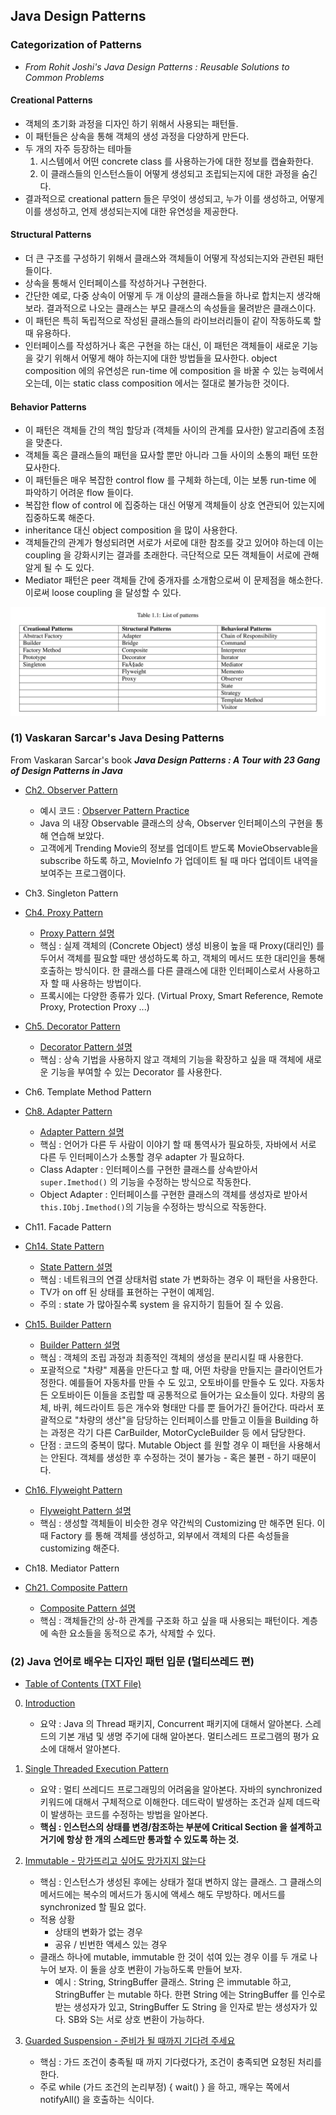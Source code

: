 ## Java Design Patterns

### Categorization of Patterns
* _From Rohit Joshi's Java Design Patterns : Reusable Solutions to Common Problems_ 

####  Creational Patterns
* 객체의 초기화 과정을 디자인 하기 위해서 사용되는 패턴들. 
* 이 패턴들은 상속을 통해 객체의 생성 과정을 다양하게 만든다. 
* 두 개의 자주 등장하는 테마들 
    1. 시스템에서 어떤 concrete class 를 사용하는가에 대한 정보를 캡슐화한다. 
    2. 이 클래스들의 인스턴스들이 어떻게 생성되고 조립되는지에 대한 과정을 숨긴다. 
* 결과적으로 creational pattern 들은 무엇이 생성되고, 누가 이를 생성하고, 어떻게 이를 생성하고, 
언제 생성되는지에 대한 유연성을 제공한다. 

#### Structural Patterns 
* 더 큰 구조를 구성하기 위해서 클래스와 객체들이 어떻게 작성되는지와 관련된 패턴들이다. 
* 상속을 통해서 인터페이스를 작성하거나 구현한다. 
* 간단한 예로, 다중 상속이 어떻게 두 개 이상의 클래스들을 하나로 합치는지 생각해 보라. 
결과적으로 나오는 클래스는 부모 클래스의 속성들을 물려받은 클래스이다. 
* 이 패턴은 특히 독립적으로 작성된 클래스들의 라이브러리들이 같이 작동하도록 할 때 유용하다. 
* 인터페이스를 작성하거나 혹은 구현을 하는 대신, 이 패턴은 객체들이 새로운 기능을 갖기 위해서 
어떻게 해야 하는지에 대한 방법들을 묘사한다. object composition 에의 유연성은 run-time 에 
composition 을 바꿀 수 있는 능력에서 오는데, 이는 static class composition 에서는 절대로 불가능한 것이다. 

#### Behavior Patterns
* 이 패턴은 객체들 간의 책임 할당과 (객체들 사이의 관계를 묘사한) 알고리즘에 초점을 맞춘다. 
* 객체들 혹은 클래스들의 패턴을 묘사할 뿐만 아니라 그들 사이의 소통의 패턴 또한 묘사한다. 
* 이 패턴들은 매우 복잡한 control flow 를 구체화 하는데, 이는 보통 run-time 에 파악하기 어려운 flow 들이다. 
* 복잡한 flow of control 에 집중하는 대신 어떻게 객체들이 상호 연관되어 있는지에 집중하도록 해준다.
* inheritance 대신 object composition 을 많이 사용한다. 
* 객체들간의 관계가 형성되려면 서로가 서로에 대한 참조를 갖고 있어야 하는데 이는 coupling 을 강화시키는 
결과를 초래한다. 극단적으로 모든 객체들이 서로에 관해 알게 될 수 도 있다. 
* Mediator 패턴은 peer 객체들 간에 중개자를 소개함으로써 이 문제점을 해소한다. 이로써 loose coupling 을 달성할 수 있다.

![listOfPatterns](./list-of-patterns.png) 

### (1) Vaskaran Sarcar's Java Desing Patterns  
From Vaskaran Sarcar's book ***Java Design Patterns : A Tour with 
23 Gang of Design Patterns in Java***

* [Ch2. Observer Pattern](./src/observer)
    * 예시 코드 : [Observer Pattern Practice](./src/observer/ObserverPatternPractice.java)
    * Java 의 내장 Observable 클래스의 상속, Observer 인터페이스의 구현을 통해 연습해 보았다. 
    * 고객에게 Trending Movie의 정보를 업데이트 받도록 MovieObservable을 subscribe 하도록 하고,
    MovieInfo 가 업데이트 될 때 마다 업데이트 내역을 보여주는 프로그램이다.    

* Ch3. Singleton Pattern 

* [Ch4. Proxy Pattern](./src/proxy)
    * [Proxy Pattern 설명](./src/proxy/proxy-pattern.md)
    * 핵심 : 실제 객체의 (Concrete Object) 생성 비용이 높을 때 Proxy(대리인) 를 두어서 
    객체를 필요할 때만 생성하도록 하고, 객체의 메서드 또한 대리인을 통해 호출하는 방식이다. 
    한 클래스를 다른 클래스에 대한 인터페이스로서 사용하고자 할 때 사용하는 방법이다. 
    * 프록시에는 다양한 종류가 있다. (Virtual Proxy, Smart Reference, Remote Proxy, Protection Proxy ...)  

* [Ch5. Decorator Pattern](./src/decorator)
    * [Decorator Pattern 설명](./src/decorator/decorator-pattern.md)
    * 핵심 : 상속 기법을 사용하지 않고 객체의 기능을 확장하고 싶을 때 객체에 새로운 
    기능을 부여할 수 있는 Decorator 를 사용한다.
    
* Ch6. Template Method Pattern
    
* [Ch8. Adapter Pattern](./src/adapter)
    * [Adapter Pattern 설명](./src/adapter/adapter-pattern.md)
    * 핵심 : 언어가 다른 두 사람이 이야기 할 때 통역사가 필요하듯, 자바에서 서로 다른 
    두 인터페이스가 소통할 경우 adapter 가 필요하다. 
    * Class Adapter : 인터페이스를 구현한 클래스를 상속받아서 `super.Imethod()` 의 기능을 
    수정하는 방식으로 작동한다. 
    * Object Adapter : 인터페이스를 구현한 클래스의 객체를 생성자로 받아서 `this.IObj.Imethod()`의 
    기능을 수정하는 방식으로 작동한다. 
    
* Ch11. Facade Pattern
    
* [Ch14. State Pattern](./src/state)
    * [State Pattern 설명](./src/state/state-pattern.md)
    * 핵심 : 네트워크의 연결 상태처럼 state 가 변화하는 경우 이 패턴을 사용한다. 
    * TV가 on off 된 상태를 표현하는 구현이 예제임. 
    * 주의 : state 가 많아질수록 system 을 유지하기 힘들어 질 수 있음. 
    
* [Ch15. Builder Pattern](./src/builder)
    * [Builder Pattern 설명](./src/builder/builder-pattern.md)
    * 핵심 : 객체의 조립 과정과 최종적인 객체의 생성을 분리시킬 때 사용한다. 
    * 포괄적으로 "차량" 제품을 만든다고 할 때, 어떤 차량을 만들지는 클라이언트가 정한다. 
    예를들어 자동차를 만들 수 도 있고, 오토바이를 만들수 도 있다. 자동차든 오토바이든 이들을 
    조립할 때 공통적으로 들어가는 요소들이 있다. 차량의 몸체, 바퀴, 헤드라이트 등은 개수와 형태만
    다를 뿐 들어가긴 들어간다. 따라서 포괄적으로 "차량의 생산"을 담당하는 인터페이스를 만들고 
    이들을 Building 하는 과정은 각기 다른 CarBuilder, MotorCycleBuilder 등 에서 담당한다. 
    * 단점 : 코드의 중복이 많다. Mutable Object 를 원할 경우 이 패턴을 사용해서는 안된다. 객체를 
    생성한 후 수정하는 것이 불가능 - 혹은 불편 - 하기 때문이다.
    
* [Ch16. Flyweight Pattern](./src/flyweight)
    * [Flyweight Pattern 설명](./src/flyweight/flyweight-pattern.md)
    * 핵심 : 생성할 객체들이 비슷한 경우 약간씩의 Customizing 만 해주면 된다. 
    이 때 Factory 를 통해 객체를 생성하고, 외부에서 객체의 다른 속성들을 customizing 해준다.

* Ch18. Mediator Pattern 

* [Ch21. Composite Pattern](./src/composite)
    * [Composite Pattern 설명](./src/composite/composite-patterns.md)
    * 핵심 : 객체들간의 상-하 관계를 구조화 하고 싶을 때 사용되는 패턴이다. 
    계층에 속한 요소들을 동적으로 추가, 삭제할 수 있다. 
    
### (2) Java 언어로 배우는 디자인 패턴 입문 (멀티쓰레드 편) 
* [Table of Contents (TXT File)](./src/multithread/table-of-contents.txt)

0. [Introduction](src/multithread/notes/0-java-threads.md)
    * 요약 : Java 의 Thread 패키지, Concurrent 패키지에 대해서 알아본다. 스레드의 기본 개념 및 생명 주기에 대해 알아본다. 
    멀티스레드 프로그램의 평가 요소에 대해서 알아본다. 
    
1. [Single Threaded Execution Pattern](src/multithread/singlethreadexecution/single-threaded-execution.md)
    * 요약 : 멀티 쓰레디드 프로그래밍의 어려움을 알아본다. 자바의 synchronized 키워드에 대해서 구체적으로 이해한다. 
    데드락이 발생하는 조건과 실제 데드락이 발생하는 코드를 수정하는 방법을 알아본다. 
    * **핵심 : 인스턴스의 상태를 변경/참조하는 부분에 Critical Section 을 설계하고 거기에 항상 한 개의 
    스레드만 통과할 수 있도록 하는 것.**
    
2. [Immutable - 망가뜨리고 싶어도 망가지지 않는다](src/multithread/immutable/immutable.md)
    * 핵심 : 인스턴스가 생성된 후에는 상태가 절대 변하지 않는 클래스. 그 클래스의 메서드에는 
    복수의 메서드가 동시에 액세스 해도 무방하다. 메서드를 synchronized 할 필요 없다. 
    * 적용 상황 
        * 상태의 변화가 없는 경우 
        * 공유 / 빈번한 액세스 있는 경우 
    * 클래스 하나에 mutable, immutable 한 것이 섞여 있는 경우 이를 두 개로 나누어 보자. 
    이 둘을 상호 변환이 가능하도록 만들어 보자. 
        * 예시 : String, StringBuffer 클래스. String 은 immutable 하고, StringBuffer 는 mutable 하다. 
        한편 String 에는 StringBuffer 를 인수로 받는 생성자가 있고, StringBuffer 도 String 을 인자로 받는
        생성자가 있다. SB와 S는 서로 상호 변환이 가능하다. 

3. [Guarded Suspension - 준비가 될 때까지 기다려 주세요](src/multithread/guardedsuspension/guarded-suspension-pattern.md)
    * 핵심 : 가드 조건이 충족될 때 까지 기다렸다가, 조건이 충족되면 요청된 처리를 한다. 
    * 주로 while (가드 조건의 논리부정) { wait() } 을 하고, 깨우는 쪽에서 notifyAll() 을 호출하는 식이다. 

